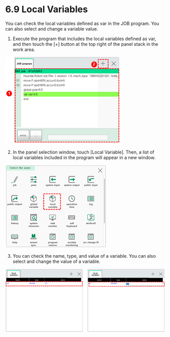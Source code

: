 # 6.9 Local Variables

You can check the local variables defined as var in the JOB program. You can also select and change a variable value.

1.	Execute the program that includes the local variables defined as var, and then touch the \[+\] button at the top right of the panel stack in the work area.

![](../_assets/image_453.png)

2.	In the panel selection window, touch \[Local Variable\]. Then, a list of local variables included in the program will appear in a new window.

![](../_assets/image_445.png)

3.	You can check the name, type, and value of a variable. You can also select and change the value of a variable.

![](../_assets/image_461.png)



